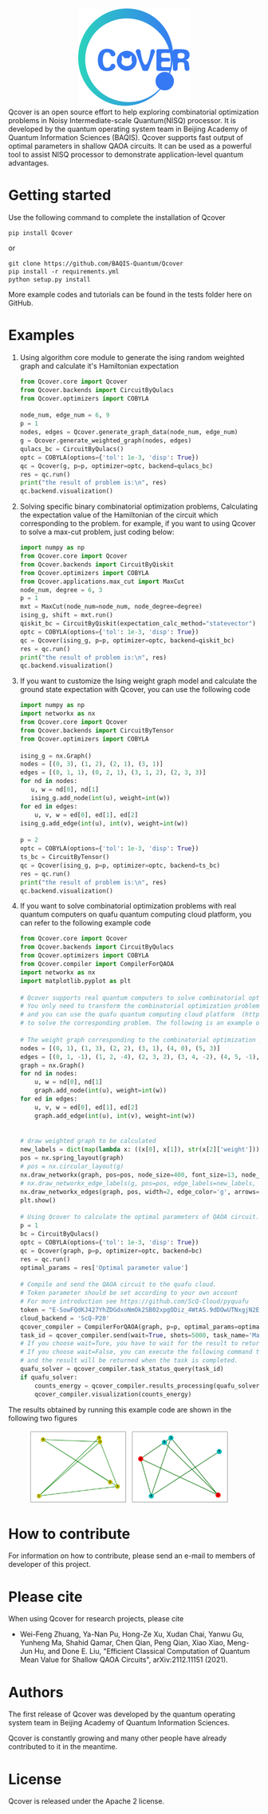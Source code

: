 <div align="center">
  <img src=./resources/Qcover_label_readme.png>
</div>
Qcover is an open source effort to help exploring combinatorial optimization problems in Noisy Intermediate-scale Quantum(NISQ) processor. It is developed by the quantum operating system team in Beijing Academy of Quantum Information Sciences (BAQIS). Qcover supports fast output of optimal parameters in shallow QAOA circuits. It can be used as a powerful tool to assist NISQ processor to demonstrate application-level quantum advantages. 

# Getting started
Use the following command to complete the installation of Qcover
```git
pip install Qcover
```
or

```git
git clone https://github.com/BAQIS-Quantum/Qcover
pip install -r requirements.yml
python setup.py install
```
More example codes and tutorials can be found in the tests folder here on GitHub.

# Examples
1. Using algorithm core module to generate the ising random weighted graph and calculate it's Hamiltonian expectation
    ```python
    from Qcover.core import Qcover
    from Qcover.backends import CircuitByQulacs
    from Qcover.optimizers import COBYLA
    
    node_num, edge_num = 6, 9
    p = 1
    nodes, edges = Qcover.generate_graph_data(node_num, edge_num)
    g = Qcover.generate_weighted_graph(nodes, edges)
    qulacs_bc = CircuitByQulacs()
    optc = COBYLA(options={'tol': 1e-3, 'disp': True})
    qc = Qcover(g, p=p, optimizer=optc, backend=qulacs_bc)
    res = qc.run()
    print("the result of problem is:\n", res)
    qc.backend.visualization()
    ```
2. Solving specific binary combinatorial optimization problems, Calculating the expectation value of the Hamiltonian of the circuit which corresponding to the problem.
for example, if you want to using Qcover to solve a max-cut problem, just coding below:
    ```python
    import numpy as np
    from Qcover.core import Qcover
    from Qcover.backends import CircuitByQiskit
    from Qcover.optimizers import COBYLA
    from Qcover.applications.max_cut import MaxCut
    node_num, degree = 6, 3
    p = 1
    mxt = MaxCut(node_num=node_num, node_degree=degree)
    ising_g, shift = mxt.run()
    qiskit_bc = CircuitByQiskit(expectation_calc_method="statevector")
    optc = COBYLA(options={'tol': 1e-3, 'disp': True})
    qc = Qcover(ising_g, p=p, optimizer=optc, backend=qiskit_bc)
    res = qc.run()
    print("the result of problem is:\n", res)
    qc.backend.visualization()
    ```
3. If you want to customize the Ising weight graph model and calculate the ground
state expectation with Qcover, you can use the following code
    ```python
    import numpy as np
    import networkx as nx
    from Qcover.core import Qcover
    from Qcover.backends import CircuitByTensor
    from Qcover.optimizers import COBYLA

    ising_g = nx.Graph()
    nodes = [(0, 3), (1, 2), (2, 1), (3, 1)]
    edges = [(0, 1, 1), (0, 2, 1), (3, 1, 2), (2, 3, 3)]
    for nd in nodes:
       u, w = nd[0], nd[1]
       ising_g.add_node(int(u), weight=int(w))
    for ed in edges:
        u, v, w = ed[0], ed[1], ed[2]
    ising_g.add_edge(int(u), int(v), weight=int(w))

    p = 2
    optc = COBYLA(options={'tol': 1e-3, 'disp': True})
    ts_bc = CircuitByTensor()
    qc = Qcover(ising_g, p=p, optimizer=optc, backend=ts_bc)
    res = qc.run()
    print("the result of problem is:\n", res)
    qc.backend.visualization()
    ```
4. If you want to solve combinatorial optimization problems with real quantum computers on
 quafu quantum computing cloud platform, you can refer to the following example code
    ```python
    from Qcover.core import Qcover
    from Qcover.backends import CircuitByQulacs
    from Qcover.optimizers import COBYLA
    from Qcover.compiler import CompilerForQAOA
    import networkx as nx
    import matplotlib.pyplot as plt
    
    # Qcover supports real quantum computers to solve combinatorial optimization problems.
    # You only need to transform the combinatorial optimization problem into a weight graph,
    # and you can use the quafu quantum computing cloud platform  (http://quafu.baqis.ac.cn/)
    # to solve the corresponding problem. The following is an example of a max-cut problem.
    
    # The weight graph corresponding to the combinatorial optimization problem and transformed it to networkx format.
    nodes = [(0, 1), (1, 3), (2, 2), (3, 1), (4, 0), (5, 3)]
    edges = [(0, 1, -1), (1, 2, -4), (2, 3, 2), (3, 4, -2), (4, 5, -1), (1, 3, 0), (2, 4, 3)]
    graph = nx.Graph()
    for nd in nodes:
        u, w = nd[0], nd[1]
        graph.add_node(int(u), weight=int(w))
    for ed in edges:
        u, v, w = ed[0], ed[1], ed[2]
        graph.add_edge(int(u), int(v), weight=int(w))
    
    
    # draw weighted graph to be calculated
    new_labels = dict(map(lambda x: ((x[0], x[1]), str(x[2]['weight'])), graph.edges(data=True)))
    pos = nx.spring_layout(graph)
    # pos = nx.circular_layout(g)
    nx.draw_networkx(graph, pos=pos, node_size=400, font_size=13, node_color='y')
    # nx.draw_networkx_edge_labels(g, pos=pos, edge_labels=new_labels, font_size=15)
    nx.draw_networkx_edges(graph, pos, width=2, edge_color='g', arrows=False)
    plt.show()
    
    # Using Qcover to calculate the optimal parameters of QAOA circuit.
    p = 1
    bc = CircuitByQulacs()
    optc = COBYLA(options={'tol': 1e-3, 'disp': True})
    qc = Qcover(graph, p=p, optimizer=optc, backend=bc)
    res = qc.run()
    optimal_params = res['Optimal parameter value']
    
    # Compile and send the QAOA circuit to the quafu cloud.
    # Token parameter should be set according to your own account
    # For more introduction see https://github.com/ScQ-Cloud/pyquafu
    token = "E-SowFQdKJ427YhZDGdxoNmOk2SB02xpgODiz_4WtAS.9dDOwUTNxgjN2EjOiAHelJCLzITM6ICZpJye.9JiN1IzUIJiOicGbhJCLiQ1VKJiOiAXe0Jye"
    cloud_backend = 'ScQ-P20'
    qcover_compiler = CompilerForQAOA(graph, p=p, optimal_params=optimal_params, apitoken=token, cloud_backend=cloud_backend)
    task_id = qcover_compiler.send(wait=True, shots=5000, task_name='MaxCut')
    # If you choose wait=Ture, you have to wait for the result to return.
    # If you choose wait=False, you can execute the following command to query the result status at any time,
    # and the result will be returned when the task is completed.
    quafu_solver = qcover_compiler.task_status_query(task_id)
    if quafu_solver:
        counts_energy = qcover_compiler.results_processing(quafu_solver)
        qcover_compiler.visualization(counts_energy)
    ```

The results obtained by running this example code are shown in the following two figures

<figure class="half">
  <img src=./tests/test_compiler_graph.png width="200"/>
  <img src=./tests/test_compiler_res.png width="200"/>
</figure>

# How to contribute
For information on how to contribute, please send an e-mail to members of developer of this project.

# Please cite
When using Qcover for research projects, please cite

- Wei-Feng Zhuang, Ya-Nan Pu, Hong-Ze Xu, Xudan Chai, Yanwu Gu, Yunheng Ma, Shahid Qamar, 
Chen Qian, Peng Qian, Xiao Xiao, Meng-Jun Hu, and Done E. Liu, "Efficient Classical
Computation of Quantum Mean Value for Shallow QAOA Circuits", arXiv:2112.11151 (2021). 


# Authors
The first release of Qcover was developed by the quantum operating system team in Beijing Academy of Quantum Information Sciences.

Qcover is constantly growing and many other people have already contributed to it in the meantime.

# License
Qcover is released under the Apache 2 license.
